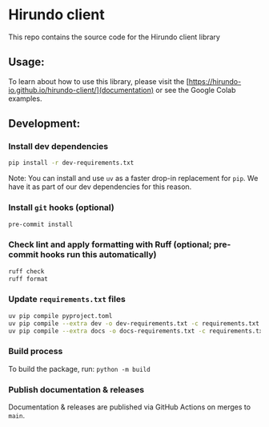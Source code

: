 # Hirundo client

This repo contains the source code for the Hirundo client library

## Usage:

To learn about how to use this library, please visit the [https://hirundo-io.github.io/hirundo-client/](documentation) or see the Google Colab examples.

## Development:

### Install dev dependencies

```bash
pip install -r dev-requirements.txt
```

Note: You can install and use `uv` as a faster drop-in replacement for `pip`. We have it as part of our dev dependencies for this reason.

### Install `git` hooks (optional)

```bash
pre-commit install
```

### Check lint and apply formatting with Ruff (optional; pre-commit hooks run this automatically)

```bash
ruff check
ruff format
```

### Update `requirements.txt` files

```bash
uv pip compile pyproject.toml
uv pip compile --extra dev -o dev-requirements.txt -c requirements.txt pyproject.toml
uv pip compile --extra docs -o docs-requirements.txt -c requirements.txt pyproject.toml
```

### Build process

To build the package, run:
`python -m build`

### Publish documentation & releases

Documentation & releases are published via GitHub Actions on merges to `main`.
